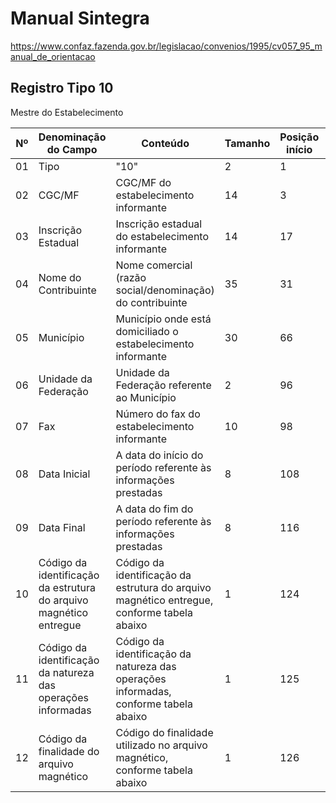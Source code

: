 # Manual Sintegra

https://www.confaz.fazenda.gov.br/legislacao/convenios/1995/cv057_95_manual_de_orientacao

## Registro Tipo 10

Mestre do Estabelecimento


| Nº | Denominação do Campo | Conteúdo | Tamanho | Posição início | Posição fim | Formato |
|----|----------------------|----------|---------|----------------|-------------|---------|
| 01 | Tipo | "10" | 2 | 1 | 2 | N |
| 02 | CGC/MF | CGC/MF do estabelecimento informante | 14 | 3 | 16 | N |
| 03 | Inscrição Estadual | Inscrição estadual do estabelecimento informante | 14 | 17 | 30 | X |
| 04 | Nome do Contribuinte | Nome comercial (razão social/denominação) do contribuinte | 35 | 31 | 65 | X |
| 05 | Município | Município onde está domiciliado o estabelecimento informante | 30 | 66 | 95 | X |
| 06 | Unidade da Federação | Unidade da Federação referente ao Município | 2 | 96 | 97 | X |
| 07 | Fax | Número do fax do estabelecimento informante | 10 | 98 | 107 | N |
| 08 | Data Inicial | A data do início do período referente às informações prestadas | 8 | 108 | 115 | N |
| 09 | Data Final | A data do fim do período referente às informações prestadas | 8 | 116 | 123 | N |
| 10 | Código da identificação da estrutura do arquivo magnético entregue | Código da identificação da estrutura do arquivo magnético entregue, conforme tabela abaixo | 1 | 124 | 124 | X |
| 11 | Código da identificação da natureza das operações informadas | Código da identificação da natureza das operações informadas, conforme tabela abaixo | 1 | 125 | 125 | X |
| 12 | Código da finalidade do arquivo magnético | Código do finalidade utilizado no arquivo magnético, conforme tabela abaixo | 1 | 126 | 126 | X |


